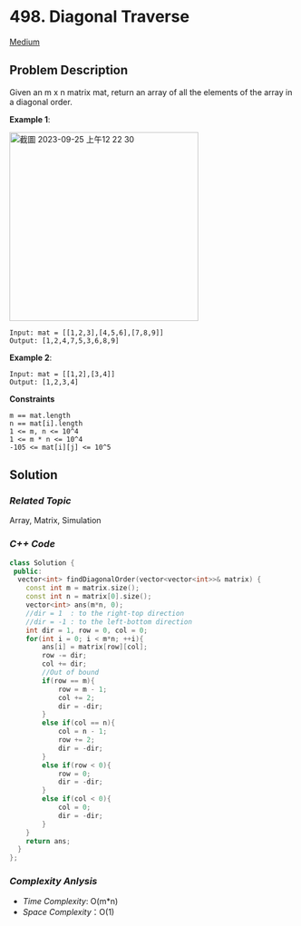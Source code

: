 # 498. Diagonal Traverse
[Medium](https://leetcode.com/problems/diagonal-traverse/description/)

## Problem Description

Given an m x n matrix mat, return an array of all the elements of the array in a diagonal order.

**Example 1**:

<img width="333" alt="截圖 2023-09-25 上午12 22 30" src="https://github.com/Eddiecc06/LeetCode/assets/18256877/1df7a4c9-35a4-4d3e-8470-91ff820f4037">

```
Input: mat = [[1,2,3],[4,5,6],[7,8,9]]
Output: [1,2,4,7,5,3,6,8,9]
```
**Example 2**:
```
Input: mat = [[1,2],[3,4]]
Output: [1,2,3,4]
```

**Constraints**
```
m == mat.length
n == mat[i].length
1 <= m, n <= 10^4
1 <= m * n <= 10^4
-105 <= mat[i][j] <= 10^5
```

## Solution

### _Related Topic_
   Array, Matrix, Simulation

### _C++ Code_
```cpp
class Solution {
 public:
  vector<int> findDiagonalOrder(vector<vector<int>>& matrix) {
    const int m = matrix.size();
    const int n = matrix[0].size();
    vector<int> ans(m*n, 0);
    //dir = 1  : to the right-top direction
    //dir = -1 : to the left-bottom direction
    int dir = 1, row = 0, col = 0;
    for(int i = 0; i < m*n; ++i){
        ans[i] = matrix[row][col];
        row -= dir;
        col += dir;
        //Out of bound
        if(row == m){
            row = m - 1;
            col += 2;
            dir = -dir;
        }
        else if(col == n){
            col = n - 1;
            row += 2;
            dir = -dir;
        }
        else if(row < 0){
            row = 0;
            dir = -dir;
        }
        else if(col < 0){
            col = 0;
            dir = -dir;
        }
    }
    return ans;
  }
};
```

### _Complexity Anlysis_
- _Time Complexity_: O(m*n)
- _Space Complexity_：O(1)
